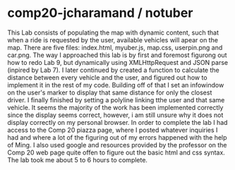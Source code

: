 # comp20-jcharamand / notuber

This Lab consists of populating the map with dynamic content, such that when a ride is requested by the user, available vehicles will apear on the map. There are five files: index.html, myuber.js, map.css, userpin.png and car.png. The way I approached this lab is by first and foremost figurong out how to redo Lab 9, but dynamically using XMLHttpRequest and JSON parse (inpired by Lab 7). I later continued by created a function to calculate the distance between every vehicle and the user, and figured out how to implement it in the rest of my code. Building off of that I set an infowindow on the user's marker to display that same distance for only the closest driver. I finally finished by setting a polyline linking tthe user and that same vehicle. It seems the majority of the work has been implemented correctly since the display seems correct, however, i am still unsure why it does not display correctly on my personal browser. In order to complete the lab I had access to the Comp 20 piazza page, where I posted whatever inquiries I had and where a lot of the figuring out of my errors happened with the help of Ming. I also used google and resources provided by the professor on the Comp 20 web page quite offen to figure out the basic html and css syntax. The lab took me about 5 to 6 hours to complete.

